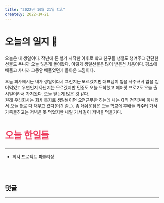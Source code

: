 ```yaml
---
title: "2022년 10월 21일 til"
createBy: 2022-10-21
---
```



##  <h2 style="font-size: 30px">오늘의 일지 🎪</h2>
오늘은 내 생일이다. 작년에 돈 벌기 시작한 이후로 학교 친구들 생일도 챙겨주고 간단한 선물도 주니까 오늘 많은게 돌아왔다. 이렇게 생일선물은 많이 받은건 처음이다. 평소에 배풀고 사니까 그동안 베풀었던게 돌아온 느낌이다.
<br>
<br>
오늘 회사에서는 내가 생일이라서 그런지는 모르겠지만 대표님이 밥을 사주셔서 밥을 얻어먹었고 우연인지 아닌지는 모르겠지만 민증도 오늘 도착했고 에어팟 프로2도 오늘 출시일이라서 가져왔다. 오늘 얻는게 많은 것 같다.
<br>
원래 우리회사는 회사 복지로 생일날이면 오전근무만 하는데 나는 아직 정직원이 아니라서 오늘 풀로 다 채우고 왔다(이건 좀..). 좀 아쉬운점은 오늘 학교에 후배들 와주러 가서 가족들하고는 저녁은 못 먹었지만 내일 가서 같이 저녁을 먹을거다.



## <h2 style="color: #ee4867; font-size: 30px">오늘 한일들</h2>
--- 
- 회사 프로젝트 퍼블리싱

<br>
<br>

## 댓글
---
<br>

<Comment />
